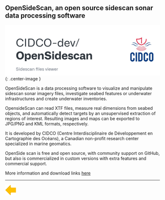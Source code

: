 ## OpenSideScan, an open source sidescan sonar data processing software


![logo](../resources/opensidescan.png){: .center-image }

OpenSideScan is a data processing software to visualize and manipulate sidescan sonar imagery files, investigate seabed features or underwater infrastructures and create underwater inventories.

OpensideScan can read XTF files, measure real dimensions from seabed objects, and automatically detect targets by an unsupervised extraction of regions of interest. Resulting images and maps can be exported to JPG/PNG and KML formats, respectively.

It is developed by CIDCO (Centre Interdisciplinaire de Développement en Cartographie des Océans), a Canadian non-profit research center specialized in marine geomatics.

OpenSide scan is free and open source, with community support on GitHub, but also is  commercialized in custom versions with extra features and commercial support.

More information and download links [here](https://opensidescan.cidco.ca/) 

***

[![Back to Projects](../resources/back.png)](../projects.html)

